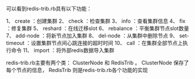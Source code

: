 可以看到redis-trib.rb具有以下功能：

1、 create ：创建集群
2、 check ：检查集群
3、 info ：查看集群信息
4、 fix ：修复集群
5、 reshard ：在线迁移slot
6、 rebalance ：平衡集群节点slot数量
7、 add-node ：将新节点加入集群
8、 del-node ：从集群中删除节点
9、 set-timeout ：设置集群节点间心跳连接的超时时间
10、 call ：在集群全部节点上执行命令
11、 import ：将外部redis数据导入集群

redis-trib.rb主要有两个类： ClusterNode 和 RedisTrib 。 ClusterNode 保存了每个节点的信息， RedisTrib 则是redis-trib.rb各个功能的实现
